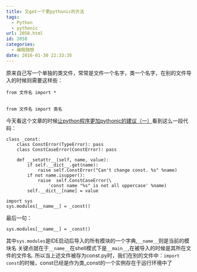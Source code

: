 ```yaml
---
title: 又get一个更pythonic的方法
tags:
  - Python
  - pythonic
url: 2058.html
id: 2058
categories:
  - 编程随想
date: 2016-01-30 22:33:35
---
```


原来自己写一个单独的类文件，常常是文件一个名字，类一个名字，在别的文件导入的时候则需要这样些：

    from 文件名 import *
    

    from 文件名 import 类名
    

今天看这个文章的时候[让python程序更加pythonic的建议（一）](http://115.159.48.140/2015/12/29/%E8%AE%A9python%E7%A8%8B%E5%BA%8F%E6%9B%B4%E5%8A%A0pythonic%E7%9A%84%E5%BB%BA%E8%AE%AE%EF%BC%88%E4%B8%80%EF%BC%89/)看到这么一段代码：

    class _const:
        class ConstError(TypeError): pass
        class ConstCaseError(ConstError): pass
    
        def __setattr__(self, name, value):
            if self.__dict__.get(name):
                raise self.ConstError("Can't change const. %s" %name)
            if not name.isupper():
                raise  self.ConstCaseError(\
                    'const name "%s" is not all uppercase' %name)
            self.__dict__[name] = value
    
    import sys
    sys.modules[__name__] = _const()
    

最后一句：

    sys.modules[__name__] = _const()
    

其中`sys.modules`是IDE启动后导入的所有模块的一个字典,`__name__`则是当前的模块名 关键点就在于`__name__`在shell模式下是`__main__`,在被导入的时候是其所在文件的文件名. 所以当上述文件被存为const.py时，我们在别的文件中：`import const`的时候，const已经是作为类_const的一个实例存在于运行环境中了